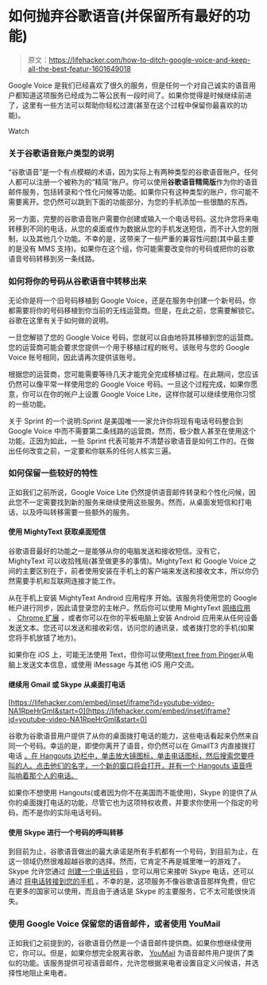 # 如何抛弃谷歌语音(并保留所有最好的功能)

> 原文：<https://lifehacker.com/how-to-ditch-google-voice-and-keep-all-the-best-featur-1601649018>

Google Voice 是我们已经喜欢了很久的服务，但是任何一个对自己诚实的语音用户都知道这项服务已经成为二等公民有一段时间了。如果你觉得是时候继续前进了，这里有一些方法可以帮助你轻松过渡(甚至在这个过程中保留你最喜欢的功能)。

Watch

### 关于谷歌语音账户类型的说明

“谷歌语音”是一个有点模糊的术语，因为实际上有两种类型的谷歌语音账户。任何人都可以注册一个被称为的“精简”账户。你可以使用**谷歌语音精简版**作为你的语音邮件服务，包括转录和个性化问候等功能。如果你只有这种类型的账户，你可能不需要离开。您仍然可以跳到下面的功能部分，为您的手机添加一些很酷的东西。

另一方面，完整的谷歌语音账户需要你创建或输入一个电话号码。这允许您将来电转移到不同的电话，从您的桌面或作为数据从您的手机发送短信，而不计入您的限制，以及其他几个功能。不幸的是，这带来了一些严重的兼容性问题(其中最主要的是没有 MMS 支持)。如果你在这个组，你可能需要改变你的号码或把你的谷歌语音号码转移到另一条线路。

### 如何将你的号码从谷歌语音中转移出来

无论你是将一个旧号码移植到 Google Voice，还是在服务中创建一个新号码，你都需要将你的号码移植到你当前的无线运营商。但是，在此之前，您需要解锁它。谷歌在这里有关于如何做的说明。

一旦您解锁了您的 Google Voice 号码，您就可以自由地将其移植到您的运营商。您的运营商可能会要求您提供一个用于移植过程的帐号。该账号与您的 Google Voice 账号相同，因此请再次提供该账号。

根据您的运营商，您可能需要等待几天才能完全完成移植过程。在此期间，您应该仍然可以像平常一样使用您的 Google Voice 号码。一旦这个过程完成，如果你愿意，你可以在你的帐户上设置 Google Voice Lite，这样你就可以继续使用你习惯的一些功能。

关于 Sprint 的一个说明:Sprint 是美国唯一一家允许你将现有电话号码整合到 Google Voice 中而不需要第二条线路的运营商。然而，极少数人甚至在使用这个功能。正因为如此，一些 Sprint 代表可能并不清楚谷歌语音是如何工作的。在做出任何改变之前，一定要和你联系的任何人核实三遍。

### 如何保留一些较好的特性

正如我们之前所说，Google Voice Lite 仍然提供语音邮件转录和个性化问候，因此您不一定需要找到新的服务来继续使用这些服务。然而，从桌面发短信和打电话，以及呼叫转移需要一些额外的服务。

#### 使用 MightyText 获取桌面短信

谷歌语音最好的功能之一是能够从你的电脑发送和接收短信。没有它，MightyText 可以收拾残局(甚至做更多的事情)。MightyText 和 Google Voice 之间的主要区别在于，前者使用安装在手机上的客户端来发送和接收文本，所以你仍然需要手机和互联网连接才能工作。

从在手机上安装 MightyText Android 应用程序 开始。该服务将使用您的 Google 帐户进行同步，因此请登录您的主帐户。然后你可以使用 MightyText [网络应用](http://mightytext.net/web) 、 [Chrome 扩展](https://chrome.google.com/webstore/detail/mightytext-sms-text-messa/dkfhfaphfkopdgpbfkebjfcblcafcmpi?hl=en) ，或者你可以在你的平板电脑上安装 Android 应用来从任何设备发送文本。您还可以发送和接收彩信，访问您的通讯录，或者拨打您的手机(如果您将手机放错了地方)。

如果你在 iOS 上，可能无法使用 Text，但你可以使用[text free from Pinger](http://www.pinger.com/content/home.html)从电脑上发送文本信息，或使用 iMessage 与其他 iOS 用户交流。

#### 继续用 Gmail 或 Skype 从桌面打电话

 [https://lifehacker.com/embed/inset/iframe?id=youtube-video-NA1RpeHrGmI&start=0](https://lifehacker.com/embed/inset/iframe?id=youtube-video-NA1RpeHrGmI&start=0) 

谷歌为谷歌语音用户提供了从你的桌面拨打电话的能力，这些电话看起来仍然来自同一个号码。幸运的是，即使你离开了语音，你仍然可以在 GmailT3 内直接拨打电话 [。在 Hangouts 边栏中，单击放大镜图标，单击电话图标，然后搜索您要呼叫的人。点击他们的名字，一个新的窗口将会打开，并有一个 Hangouts 语音呼叫响着那个人的电话。](http://gmailblog.blogspot.com/2013/07/making-calls-from-hangouts-in-gmail-and.html)

如果你不想使用 Hangouts(或者因为你不在美国而不能使用)，Skype 的提供了从你的桌面拨打电话的功能，尽管它也为这项特权收费，并要求你使用一个指定的号码，而不是你的实际电话号码。

#### 使用 Skype 进行一个号码的呼叫转移

到目前为止，谷歌语音做出的最大承诺是所有手机都有一个号码，到目前为止，在这一领域仍然很难超越谷歌的选择。然而，它肯定不再是城里唯一的游戏了。Skype 允许您通过 [创建一个电话号码](https://support.skype.com/en/faq/FA256/how-do-i-set-up-my-skype-number) ，您可以用它来接听 Skype 电话，还可以通过 [将电话转接到您的手机](https://support.skype.com/en/faq/FA12258/what-is-call-forwarding-and-how-does-it-work-on-skype) 。不幸的是，这项服务不像谷歌语音那样免费，但它在更多的国家可以使用，而且由于通话是 Skype 的主要服务，它不太可能很快消失。

### 使用 Google Voice 保留您的语音邮件，或者使用 YouMail

正如我们之前提到的，谷歌语音仍然是一个语音邮件提供商。如果你想继续使用它，你可以。但是，如果你想完全脱离谷歌， [YouMail](http://www.youmail.com/home/feature/visual-voicemail) 为语音邮件用户提供了类似的功能。该服务提供可视语音邮件，允许您根据来电者设置自定义问候语，并选择性地阻止来电者。